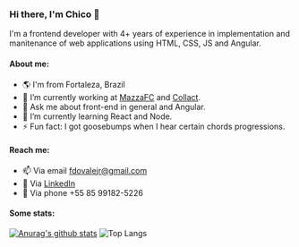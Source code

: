 ### Hi there, I'm Chico 👋
I'm a frontend developer with 4+ years of experience in implementation and manitenance of web applications using HTML, CSS, JS and Angular.

#### About me:

- :earth_americas: I'm from Fortaleza, Brazil
- 🔭 I’m currently working at [MazzaFC](https://mazzafc.tech/) and [Collact](https://www.collact.com.br/).
- 💬 Ask me about front-end in general and Angular.
- 🌱 I’m currently learning React and Node.
- ⚡ Fun fact: I got goosebumps when I hear certain chords progressions.

#### Reach me:

- 📫 Via email [fdovalejr@gmail.com](mailto:fdovalejr@gmail.com)
- :page_with_curl: Via [LinkedIn](https://www.linkedin.com/in/franciscovale/)
- :iphone: Via phone +55 85 99182-5226

#### Some stats:
[![Anurag's github stats](https://github-readme-stats.vercel.app/api?username=chicojunior&theme=merko)](https://github.com/anuraghazra/github-readme-stats)  ![Top Langs](https://github-readme-stats.vercel.app/api/top-langs/?username=chicojunior&layout=compact&theme=merko)



<!--
**chicojunior/chicojunior** is a ✨ _special_ ✨ repository because its `README.md` (this file) appears on your GitHub profile.
-->
